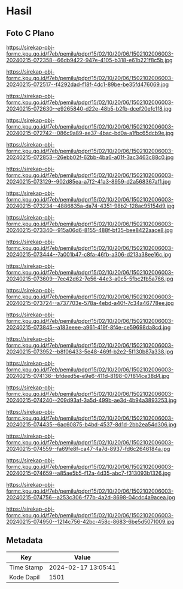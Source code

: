 # Hasil

## Foto C Plano

https://sirekap-obj-formc.kpu.go.id/f7eb/pemilu/pdpr/15/02/10/20/06/1502102006003-20240215-072358--66db9422-947e-4105-b318-e61b221f8c5b.jpg

https://sirekap-obj-formc.kpu.go.id/f7eb/pemilu/pdpr/15/02/10/20/06/1502102006003-20240215-072517--f4292dad-f18f-4dc1-89be-be35fd476069.jpg

https://sirekap-obj-formc.kpu.go.id/f7eb/pemilu/pdpr/15/02/10/20/06/1502102006003-20240215-072630--e9265840-d22e-48b5-b2fb-dcef20efc1f8.jpg

https://sirekap-obj-formc.kpu.go.id/f7eb/pemilu/pdpr/15/02/10/20/06/1502102006003-20240215-072742--086c9a89-ae37-4bac-bd0a-a1fbc65dcb9e.jpg

https://sirekap-obj-formc.kpu.go.id/f7eb/pemilu/pdpr/15/02/10/20/06/1502102006003-20240215-072853--26ebb02f-62bb-4ba6-a01f-3ac3463c88c0.jpg

https://sirekap-obj-formc.kpu.go.id/f7eb/pemilu/pdpr/15/02/10/20/06/1502102006003-20240215-073129--902d85ea-a7f2-41a3-8959-d2a568367af1.jpg

https://sirekap-obj-formc.kpu.go.id/f7eb/pemilu/pdpr/15/02/10/20/06/1502102006003-20240215-073234--4886835a-da74-4351-98b2-128ac95154d9.jpg

https://sirekap-obj-formc.kpu.go.id/f7eb/pemilu/pdpr/15/02/10/20/06/1502102006003-20240215-073340--915a06d6-8155-488f-bf35-bee8422aace8.jpg

https://sirekap-obj-formc.kpu.go.id/f7eb/pemilu/pdpr/15/02/10/20/06/1502102006003-20240215-073444--7a001b47-c8fa-46fb-a306-d213a38ee16c.jpg

https://sirekap-obj-formc.kpu.go.id/f7eb/pemilu/pdpr/15/02/10/20/06/1502102006003-20240215-073609--7ec42d62-7e56-44e3-a0c5-5fbc2fb5a766.jpg

https://sirekap-obj-formc.kpu.go.id/f7eb/pemilu/pdpr/15/02/10/20/06/1502102006003-20240215-073724--a737703e-578a-4ebd-a40f-7c34a46778ee.jpg

https://sirekap-obj-formc.kpu.go.id/f7eb/pemilu/pdpr/15/02/10/20/06/1502102006003-20240215-073845--a183eeee-a961-419f-8f4e-ce59698da8cd.jpg

https://sirekap-obj-formc.kpu.go.id/f7eb/pemilu/pdpr/15/02/10/20/06/1502102006003-20240215-073952--b8f06433-5e48-469f-b2e2-5f130b87a338.jpg

https://sirekap-obj-formc.kpu.go.id/f7eb/pemilu/pdpr/15/02/10/20/06/1502102006003-20240215-074136--bfdeed5e-e9e6-411d-8198-07f814ce38d4.jpg

https://sirekap-obj-formc.kpu.go.id/f7eb/pemilu/pdpr/15/02/10/20/06/1502102006003-20240215-074240--209d93af-3a5d-499b-ae3d-4b94a3893253.jpg

https://sirekap-obj-formc.kpu.go.id/f7eb/pemilu/pdpr/15/02/10/20/06/1502102006003-20240215-074435--6ac60875-b4bd-4537-8d1d-2bb2ea54d306.jpg

https://sirekap-obj-formc.kpu.go.id/f7eb/pemilu/pdpr/15/02/10/20/06/1502102006003-20240215-074559--fa69fe8f-ca47-4a7d-8937-fd6c2646184a.jpg

https://sirekap-obj-formc.kpu.go.id/f7eb/pemilu/pdpr/15/02/10/20/06/1502102006003-20240215-074659--a85ae5b5-f12a-4d35-abc7-f313093b1326.jpg

https://sirekap-obj-formc.kpu.go.id/f7eb/pemilu/pdpr/15/02/10/20/06/1502102006003-20240215-074756--a253c306-f77b-4a2d-8698-04cdc4a9acea.jpg

https://sirekap-obj-formc.kpu.go.id/f7eb/pemilu/pdpr/15/02/10/20/06/1502102006003-20240215-074950--1214c756-42bc-458c-8683-6be5d5071009.jpg


## Metadata

| Key        | Value               |
| ---------- | ------------------- |
| Time Stamp | 2024-02-17 13:05:41 |
| Kode Dapil | 1501                |



